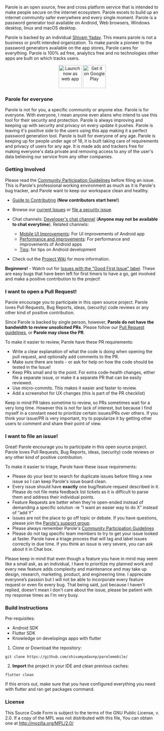 Parole is an open source, free and cross platform service that is intended to make people secure on the internet ecosystem. Parole excels to build up an internet community safer everywhere and every single moment. Parole is a password generator tool available on Android, Web browsers, Windows desktop, linux and macOS desktop.

Parole is backed by an individual [Shivam Yadav](https://github.com/shivamyadavnp/). This means parole is not a business or profit intended organization. To make parole a pioneer to the password generators available on the app stores, Parole cares for everything. Parole is 100% ad free, analytics free and no technologies other apps are built on which tracks users.

<div align="center" >
<a href="https://paroleservice.github.io/" target="_blank"><img src="https://www.access.earth/img/pwa.png" alt="Launch now as web app" height="75em"/></a>
<a href="https://play.google.com/store/apps/details?id=shivamyadav.confabmeetings.android" target="_blank"><img src="https://upload.wikimedia.org/wikipedia/commons/thumb/7/78/Google_Play_Store_badge_EN.svg/1200px-Google_Play_Store_badge_EN.svg.png" alt="Get it on Google Play" height="75em"/></a>
</div>

### Parole for everyone
Parole is not for you, a specific community or anyone else. Parole is for everyone. With everyone, I mean anyone even aliens who intend to use this tool for their security and protection. Parole is always improving and keeping up with security and privacy on every update it pushes. Parole is leaving it's positive side to the users using this app making it a perfect password generation tool. Parole is built for everyone of any age. Parole is keeping up for people under age of 18, it is built taking care of requirements and privacy of users for any age. It is made ads and trackers free for making everyone's data private and removing access to any of the user's data believing our service from any other companies.

### Getting Involved

Please read the [Community Participation Guidelines](https://paroleservice.page.link/communityparticipation/) before filing an issue. This is Parole's professional working environment as much as it is Parole's bug tracker, and Parole want to keep our workspace clean and healthy.

* [Guide to Contributing](https://paroleservice.page.link/guides/contributiontomobileapp/) (**New contributors start here!**)

* Browse our [current Issues](https://github.com/shivamyadavnp/parolemobile/issues) or [file a security issue](https://github.com/shivamyadavnp/parolemobile/issues).

* Chat channels: [Developer's chat channel](https://paroleservice.page.link/channels/developersupport/) (**Anyone may not be available to chat everytime**). Related channels:
  * [Mobile UI Improvements](https://paroleservice.page.link/channels/mobileuiimprovement/): For UI improvements of Android app
  * [Performance and improvements](https://paroleservice.page.link/channels/performanceimprovements/): For performance and improvements of Android apps
  * [Tips](https://paroleservice.page.link/channels/developersupport/): for tips on Android development

* Check out the [Project Wiki](https://github.com/shivamyadavnp/parolemobile/wiki) for more information.

**Beginners!** - Watch out for [Issues with the "Good First Issue" label](https://github.com/shivamyadavnp/parolemobile/issues?q=is%3Aopen+is%3Aissue+label%3A%22good+first+issue%22). These are easy bugs that have been left for first timers to have a go, get involved and make a positive contribution to the project!


### I want to open a Pull Request!

Parole encourage you to participate in this open source project. Parole loves Pull Requests, Bug Reports, ideas, (security) code reviews or any other kind of positive contribution.

Since Parole is backed by single person, however, **Parole do not have the bandwidth to review unsolicited PRs**. Please follow our [Pull Request guidelines](https://paroleservice.page.link/development/prguidelines/), or **Parole may close the PR**.

To make it easier to review, Parole have these PR requirements:
* Write a clear explanation of what the code is doing when opening the pull request, and optionally add comments to the PR.
* Make sure there are tests - or ask for help on how the code should be tested in the Issue!
* Keep PRs small and to the point. For extra code-health changes, either file a separate issue, or make it a separate PR that can be easily reviewed.
* Use micro-commits. This makes it easier and faster to review.
* Add a screenshot for UX changes (this is part of the PR checklist)

Keep in mind PR takes sometime to review, so PRs sometimes wait for a very long time. However this is not for lack of interest, but because I find myself in a constant need to prioritize certain issues/PRs over others. If you think your issue/PR is very important, try to popularize it by getting other users to comment and share their point of view.

### I want to file an issue!

Great! Parole encourage you to participate in this open source project. Parole loves Pull Requests, Bug Reports, ideas, (security) code reviews or any other kind of positive contribution.

To make it easier to triage, Parole have these issue requirements:

* Please do your best to search for duplicate issues before filing a new issue so I can keep Parole's issue board clean.
* Every issue should have **exactly** one bug/feature request described in it. Please do not file meta feedback list tickets as it is difficult to parse them and address their individual points.
* Feature Requests are better when they’re open-ended instead of demanding a specific solution -ie  “I want an easier way to do X” instead of “add Y”
* Issues are not the place to go off topic or debate. If you have questions, please join the [Parole's support group](https://paroleservice.page.link/support/channel/).
* Please always remember Parole's [Community Participation Guidelines](https://paroleservice.page.link/communityparticipation/)
* Please do not tag specific team members to try to get your issue looked at faster. Parole have a triage process that will tag and label issues correctly in due time. If you think an issue is very severe, you can ask about it in Chat box.

Please keep in mind that even though a feature you have in mind may seem like a small ask, as an individual, I have to prioritize my  planned work and every new feature adds complexity and maintenance and may take up design, research, marketing, product, and engineering time. I appreciate everyone’s passion but I will not be able to incorporate every feature request or even fix every bug. That being said, just because I haven't replied, doesn't mean I don't care about the issue, please be patient with my response times as I'm very busy.

### Build Instructions

Pre-requisites:
* Android SDK
* Flutter SDK
* Knowledge on developings apps with flutter

1. Clone or Download the repository:

  ```shell
  git clone https://github.com/shivamyadavnp/parolemobile/
  ```

2. **Import** the project in your IDE and clean previous caches:

  ```shell
  flutter clean
  ```

 If this errors out, make sure that you have configured everything you need with flutter and ran get packages command.
  
  ### License
  This Source Code Form is subject to the terms of the GNU Public License, v. 2.0. If a copy of the MPL was not distributed with this file, You can obtain one at http://mozilla.org/MPL/2.0/

